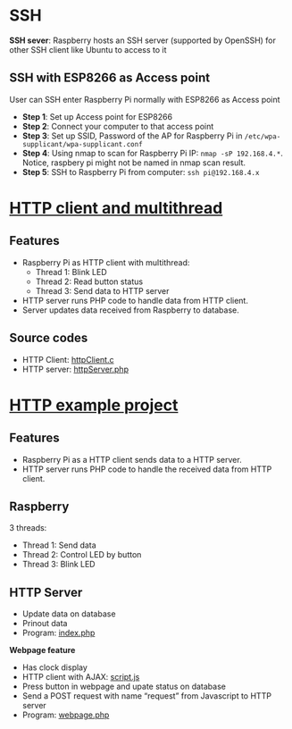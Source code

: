 # SSH

**SSH sever**: Raspberry hosts an SSH server (supported by OpenSSH) for other SSH client like Ubuntu to access to it

## SSH with ESP8266 as Access point

User can SSH enter Raspberry Pi normally with ESP8266 as Access point

* **Step 1**: Set up Access point for ESP8266
* **Step 2**: Connect your computer to that access point
* **Step 3**: Set up SSID, Password of the AP for Raspberry Pi in ``/etc/wpa-supplicant/wpa-supplicant.conf``
* **Step 4**: Using nmap to scan for Raspberry Pi IP: ``nmap -sP 192.168.4.*``. Notice, raspbery pi might not be named in nmap scan result.
* **Step 5**: SSH to Raspberry Pi from computer: ``ssh pi@192.168.4.x``

# [HTTP client and multithread](HTTP%20client%20and%20multithread)

## Features

* Raspberry Pi as HTTP client with multithread:
    * Thread 1: Blink LED
    * Thread 2: Read button status
    * Thread 3: Send data to HTTP server
* HTTP server runs PHP code to handle data from HTTP client.
* Server updates data received from Raspberry to database.

## Source codes

* HTTP Client: [httpClient.c]()
* HTTP server: [httpServer.php]()

# [HTTP example project](HTTP%20example%20project)

## Features

* Raspberry Pi as a HTTP client sends data to a HTTP server.
* HTTP server runs PHP code to handle the received data from HTTP client.

## Raspberry

3 threads:

* Thread 1: Send data
* Thread 2: Control LED by button
* Thread 3: Blink LED

## HTTP Server

* Update data on database
* Prinout data
* Program: [index.php](HTTP%20example%20project/index.php)

**Webpage feature**

* Has clock display
* HTTP client with AJAX: [script.js](HTTP%20example%20project/script.js)
* Press button in webpage and upate status on database
* Send a POST request with name “request” from Javascript to HTTP server
* Program: [webpage.php](HTTP%20example%20project/webpage.php)